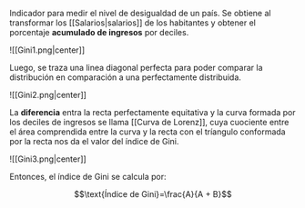 
Indicador para medir el nivel de desigualdad de un país. Se obtiene al transformar los [[Salarios|salarios]] de los habitantes y obtener el porcentaje **acumulado de ingresos** por deciles.

![[Gini1.png|center]]

Luego, se traza una linea diagonal perfecta para poder comparar la distribución en comparación a una perfectamente distribuida. 

![[Gini2.png|center]]

La **diferencia** entra la recta perfectamente equitativa y la curva formada por los deciles de ingresos se llama [[Curva de Lorenz]], cuya cuociente entre el área comprendida entre la curva y la recta con el tríangulo conformada por la recta nos da el valor del índice de Gini. 

![[Gini3.png|center]]

Entonces, el índice de Gini se calcula por: 

$$\text{Índice de Gini}=\frac{A}{A + B}$$ 